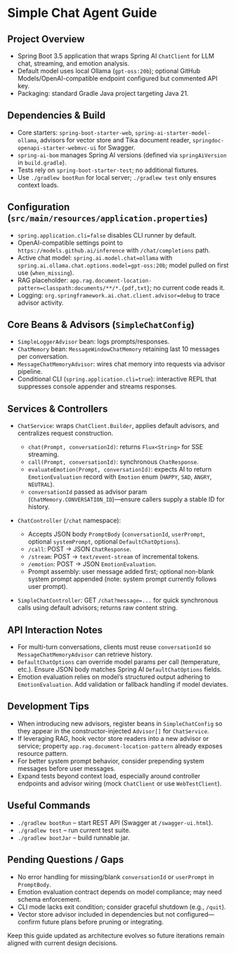# Simple Chat Agent Guide

## Project Overview
- Spring Boot 3.5 application that wraps Spring AI `ChatClient` for LLM chat, streaming, and emotion analysis.
- Default model uses local Ollama (`gpt-oss:20b`); optional GitHub Models/OpenAI-compatible endpoint configured but commented API key.
- Packaging: standard Gradle Java project targeting Java 21.

## Dependencies & Build
- Core starters: `spring-boot-starter-web`, `spring-ai-starter-model-ollama`, advisors for vector store and Tika document reader, `springdoc-openapi-starter-webmvc-ui` for Swagger.
- `spring-ai-bom` manages Spring AI versions (defined via `springAiVersion` in `build.gradle`).
- Tests rely on `spring-boot-starter-test`; no additional fixtures.
- Use `./gradlew bootRun` for local server; `./gradlew test` only ensures context loads.

## Configuration (`src/main/resources/application.properties`)
- `spring.application.cli=false` disables CLI runner by default.
- OpenAI-compatible settings point to `https://models.github.ai/inference` with `/chat/completions` path.
- Active chat model: `spring.ai.model.chat=ollama` with `spring.ai.ollama.chat.options.model=gpt-oss:20b`; model pulled on first use (`when_missing`).
- RAG placeholder: `app.rag.document-location-pattern=classpath:documents/**/*.{pdf,txt}`; no current code reads it.
- Logging: `org.springframework.ai.chat.client.advisor=debug` to trace advisor activity.

## Core Beans & Advisors (`SimpleChatConfig`)
- `SimpleLoggerAdvisor` bean: logs prompts/responses.
- `ChatMemory` bean: `MessageWindowChatMemory` retaining last 10 messages per conversation.
- `MessageChatMemoryAdvisor`: wires chat memory into requests via advisor pipeline.
- Conditional CLI (`spring.application.cli=true`): interactive REPL that suppresses console appender and streams responses.

## Services & Controllers
- `ChatService`: wraps `ChatClient.Builder`, applies default advisors, and centralizes request construction.
  - `chat(Prompt, conversationId)`: returns `Flux<String>` for SSE streaming.
  - `call(Prompt, conversationId)`: synchronous `ChatResponse`.
  - `evaluateEmotion(Prompt, conversationId)`: expects AI to return `EmotionEvaluation` record with `Emotion` enum (`HAPPY`, `SAD`, `ANGRY`, `NEUTRAL`).
  - `conversationId` passed as advisor param (`ChatMemory.CONVERSATION_ID`)—ensure callers supply a stable ID for history.

- `ChatController` (`/chat` namespace):
  - Accepts JSON body `PromptBody` (`conversationId`, `userPrompt`, optional `systemPrompt`, optional `DefaultChatOptions`).
  - `/call`: POST → JSON `ChatResponse`.
  - `/stream`: POST → `text/event-stream` of incremental tokens.
  - `/emotion`: POST → JSON `EmotionEvaluation`.
  - Prompt assembly: user message added first; optional non-blank system prompt appended (note: system prompt currently follows user prompt).

- `SimpleChatController`: GET `/chat?message=...` for quick synchronous calls using default advisors; returns raw content string.

## API Interaction Notes
- For multi-turn conversations, clients must reuse `conversationId` so `MessageChatMemoryAdvisor` can retrieve history.
- `DefaultChatOptions` can override model params per call (temperature, etc.). Ensure JSON body matches Spring AI `DefaultChatOptions` fields.
- Emotion evaluation relies on model’s structured output adhering to `EmotionEvaluation`. Add validation or fallback handling if model deviates.

## Development Tips
- When introducing new advisors, register beans in `SimpleChatConfig` so they appear in the constructor-injected `Advisor[]` for `ChatService`.
- If leveraging RAG, hook vector store readers into a new advisor or service; property `app.rag.document-location-pattern` already exposes resource pattern.
- For better system prompt behavior, consider prepending system messages before user messages.
- Expand tests beyond context load, especially around controller endpoints and advisor wiring (mock `ChatClient` or use `WebTestClient`).

## Useful Commands
- `./gradlew bootRun` – start REST API (Swagger at `/swagger-ui.html`).
- `./gradlew test` – run current test suite.
- `./gradlew bootJar` – build runnable jar.

## Pending Questions / Gaps
- No error handling for missing/blank `conversationId` or `userPrompt` in `PromptBody`.
- Emotion evaluation contract depends on model compliance; may need schema enforcement.
- CLI mode lacks exit condition; consider graceful shutdown (e.g., `/quit`).
- Vector store advisor included in dependencies but not configured—confirm future plans before pruning or integrating.

Keep this guide updated as architecture evolves so future iterations remain aligned with current design decisions.
